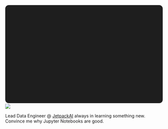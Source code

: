 <a href="https://github.com/datarootsio/github-stats-card">
  <img align="center" src="./assets/badge.svg" />
</a>
<a href="https://github.com/dsmiff?tab=repositories">
  <img align="center" src="https://github-readme-stats.vercel.app/api/top-langs/?username=dsmiff&layout=compact&hide=jupyter%20notebook,html,css,smarty,scss&bg_color=1e1e1e&title_color=fff&text_color=fff&size_weight=0.5&count_weight=0.5&langs_count=12&hide_border=true" />
</a>

Lead Data Engineer @ [JetpackAI](https://jetpack.ai/) always in learning something new. Convince me why Jupyter Notebooks are good.
